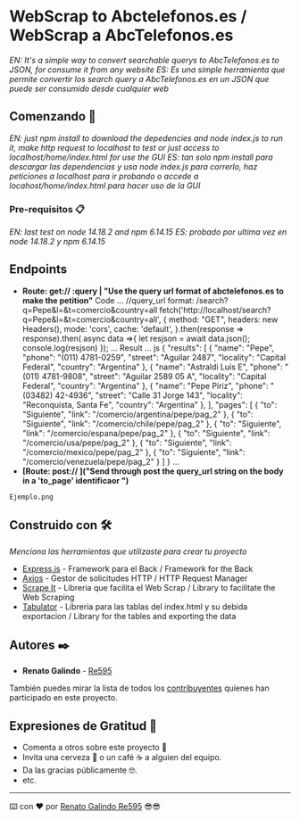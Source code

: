 # WebScrap to Abctelefonos.es / WebScrap a AbcTelefonos.es
_EN: It's a simple way to convert searchable querys to AbcTelefonos.es to JSON, for consume it from any website_ 
_ES: Es una simple herramienta que permite convertir los search query a AbcTelefonos.es en un JSON que puede ser consumido desde cualquier web_ 

## Comenzando 🚀

_EN: just npm install to download the depedencies and node index.js to run it, make http request to localhost to test or just access to localhost/home/index.html for use the GUI_
_ES: tan solo npm install para descargar las dependencias y usa node index.js para correrlo, haz peticiones a localhost para ir probando o accede a locahost/home/index.html para hacer uso de la GUI_


### Pre-requisitos 📋

_EN: last test on node 14.18.2 and npm 6.14.15_
_ES: probado por ultima vez en node 14.18.2 y npm 6.14.15_

## Endpoints

- **Route: get:// :query | "Use the query url format of abctelefonos.es to make the petition"**
Code
...
//query_url format: /search?q=Pepe&l=&t=comercio&country=all
fetch('http://localhost/search?q=Pepe&l=&t=comercio&country=all',
        {
            method: "GET",
            headers: new Headers(),
            mode: 'cors',
            cache: 'default', 
        }.then(response => response).then( async data =>{
            let resjson = await data.json();
            console.log(resjson)
        });
...
Result
...
js
{
    "results": [
        {
            "name": "Pepe",
            "phone": "(011) 4781-0259",
            "street": "Aguilar 2487",
            "locality": "Capital Federal",
            "country": "Argentina"
        },
        {
            "name": "Astraldi Luis E",
            "phone": "(011) 4781-9808",
            "street": "Aguilar 2589 05 A",
            "locality": "Capital Federal",
            "country": "Argentina"
        },
        {
            "name": "Pepe Piriz",
            "phone": "(03482) 42-4936",
            "street": "Calle 31 Jorge 143",
            "locality": "Reconquista, Santa Fe",
            "country": "Argentina"
        },
    ],
    "pages": [
        {
            "to": "Siguiente",
            "link": "/comercio/argentina/pepe/pag_2"
        },
        {
            "to": "Siguiente",
            "link": "/comercio/chile/pepe/pag_2"
        },
        {
            "to": "Siguiente",
            "link": "/comercio/espana/pepe/pag_2"
        },
        {
            "to": "Siguiente",
            "link": "/comercio/usa/pepe/pag_2"
        },
        {
            "to": "Siguiente",
            "link": "/comercio/mexico/pepe/pag_2"
        },
        {
            "to": "Siguiente",
            "link": "/comercio/venezuela/pepe/pag_2"
        }
    ]
}
...
- **[Route: post:// ]("Send through post the query_url string on the body in a 'to_page' identificaor ")**

```
Ejemplo.png
```

## Construido con 🛠️

_Menciona las herramientas que utilizaste para crear tu proyecto_

* [Express.js](https://expressjs.com/) - Framework para el Back / Framework for the Back
* [Axios](https://github.com/axios/axios) - Gestor de solicitudes HTTP / HTTP Request Manager
* [Scrape It](https://github.com/IonicaBizau/scrape-it) - Libreria que facilita el Web Scrap / Library to facilitate the Web Scraping
* [Tabulator](https://github.com/olifolkerd/tabulator) - Libreria para las tablas del index.html y su debida exportacion / Library for the tables and exporting the data


## Autores ✒️

* **Renato Galindo** - [Re595](https://github.com/Re595/)

También puedes mirar la lista de todos los [contribuyentes](https://github.com/your/project/contributors) quíenes han participado en este proyecto. 

## Expresiones de Gratitud 🎁

* Comenta a otros sobre este proyecto 📢
* Invita una cerveza 🍺 o un café ☕ a alguien del equipo. 
* Da las gracias públicamente 🤓.
* etc.



---
⌨️ con ❤️ por [Renato Galindo Re595](https://github.com/Re595/) 😎😎
